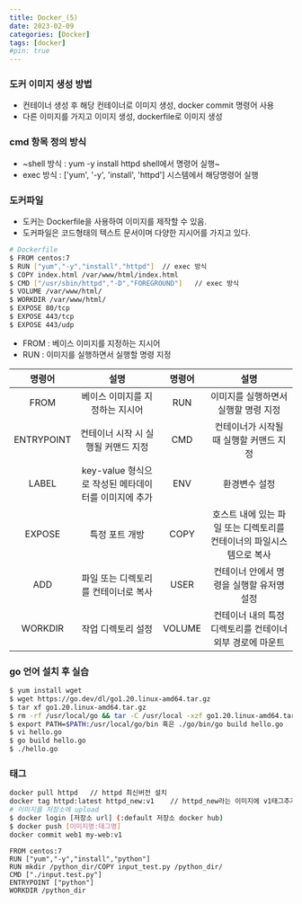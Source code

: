 ```yaml
---
title: Docker_(5)
date: 2023-02-09
categories: [Docker]
tags: [docker]
#pin: true
---
```


### 도커 이미지 생성 방법
- 컨테이너 생성 후 해당 컨테이너로 이미지 생성, docker commit 명령어 사용
- 다른 이미지를 가지고 이미지 생성, dockerfile로 이미지 생성

### cmd 항목 정의 방식

- ~shell 방식 : yum -y install httpd  shell에서 명령어 실행~
- exec 방식 : ['yum', '-y', 'install', 'httpd']  시스템에서 해당명령어 실행

### 도커파일

- 도커는 Dockerfile을 사용하여 이미지를 제작할 수 있음.
- 도커파일은 코드형태의 텍스트 문서이며 다양한 지시어를 가지고 있다.
```bash
# Dockerfile
$ FROM centos:7
$ RUN ["yum","-y","install","httpd"]  // exec 방식
$ COPY index.html /var/www/html/index.html
$ CMD ["/usr/sbin/httpd","-D","FOREGROUND"]   // exec 방식
$ VOLUME /var/www/html/
$ WORKDIR /var/www/html/
$ EXPOSE 80/tcp
$ EXPOSE 443/tcp
$ EXPOSE 443/udp
```

- FROM : 베이스 이미지를 지정하는 지시어
- RUN : 이미지를 실행하면서 실행할 명령 지정

|   명령어   |                         설명                         | 명령어 |                                 설명                                 |
| :--------: | :--------------------------------------------------: | :----: | :------------------------------------------------------------------: |
|    FROM    |           베이스 이미지를 지정하는 지시어            |  RUN   |                 이미지를 실행하면서 실행할 명령 지정                 |
| ENTRYPOINT |         컨테이너 시작 시 실행될 커맨드 지정          |  CMD   |               컨테이너가 시작될 때 실행할 커맨드 지정                |
|   LABEL    | key-value 형식으로 작성된 메타데이터를 이미지에 추가 |  ENV   |                            환경변수 설정                             |
|   EXPOSE   |                    특정 포트 개방                    |  COPY  | 호스트 내에 있는 파일 또는 디렉토리를 컨테이너의 파일시스템으로 복사 |
|    ADD     |         파일 또는 디렉토리를 컨테이너로 복사         |  USER  |              컨테이너 안에서 명령을 실행할 유저명 설정               |
|  WORKDIR   |                  작업 디렉토리 설정                  | VOLUME |      컨테이너 내의 특정 디렉토리를 컨테이너 외부 경로에 마운트       |

### go 언어 설치 후 실습

```bash
$ yum install wget
$ wget https://go.dev/dl/go1.20.linux-amd64.tar.gz
$ tar xf go1.20.linux-amd64.tar.gz
$ rm -rf /usr/local/go && tar -C /usr/local -xzf go1.20.linux-amd64.tar.gz
$ export PATH=$PATH:/usr/local/go/bin 혹은 ./go/bin/go build hello.go
$ vi hello.go 
$ go build hello.go
$ ./hello.go
```

### 태그

```bash
docker pull httpd   // httpd 최신버전 설치
docker tag httpd:latest httpd_new:v1    // httpd_new라는 이미지에 v1태그추가 이미지설치
# 이미지를 저장소에 upload
$ docker login [저장소 url] (:default 저장소 docker hub)
$ docker push [이미지명:태그명]
docker commit web1 my-web:v1
```

```
FROM centos:7
RUN ["yum","-y","install","python"]
RUN mkdir /python_dir/COPY input_test.py /python_dir/
CMD ["./input.test.py"]
ENTRYPOINT ["python"]
WORKDIR /python_dir 
```
